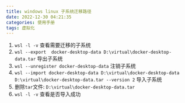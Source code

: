 ```yaml
---
title: windows linux 子系统迁移路径
date: 2022-12-30 04:21:35
categories: 使用手册
tags: 虚拟化
---
```


1. `wsl -l -v` 查看需要迁移的子系统
2. `wsl --export  docker-desktop-data D:\virtual\docker-desktop-data.tar` 导出子系统
3. `wsl --unregister docker-desktop-data` 注销子系统
4. `wsl --import docker-desktop-data D:\virtual\docker-desktop-data D:\virtual\docker-desktop-data.tar --version 2` 导入子系统
5. 删除`tar`文件: `D:\virtual\docker-desktop-data.tar`
6. `wsl -l -v` 查看是否导入成功
